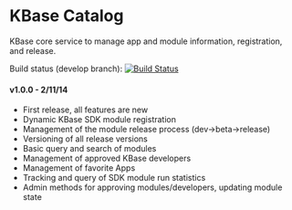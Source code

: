 # KBase Catalog

KBase core service to manage app and module information, registration, and release.

Build status (develop branch):
[![Build Status](https://travis-ci.org/kbase/catalog.svg)](https://travis-ci.org/kbase/catalog)


#### v1.0.0 - 2/11/14
  - First release, all features are new
  - Dynamic KBase SDK module registration
  - Management of the module release process (dev->beta->release)
  - Versioning of all release versions
  - Basic query and search of modules
  - Management of approved KBase developers
  - Management of favorite Apps
  - Tracking and query of SDK module run statistics
  - Admin methods for approving modules/developers, updating module state
